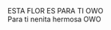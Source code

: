 <!DOCTYPE html>
<html lang="es">
<head>
    <meta charset="UTF-8">
    <meta http-equiv="X-UA-Compatible" content="IE=edge">
    <meta name="viewport" content="width=device-width, initial-scale=1.0">
    <link rel="Stylesheet" href="style.css">
    <title>Flower</title>
</head>
<body>

<div class="flower">
    <div class="text-above">ESTA FLOR ES PARA TI OWO</div>
    <div class="mid">
    </div>
    <div class="Petal1 p1">
    </div>
    <div class="Petal1 p2">
    </div>
    <div class="Petal1 p3">
    </div>
    <div class="Petal1 p4">
    </div>
    <div class="Petal2 p1">
    </div>
    <div class="Petal2 p2">
    </div>
    <div class="Petal2 p3">
    </div>
    <div class="Petal2 p4">
    </div>
    <div class="Petal3 p1">
    </div>
    <div class="Petal3 p2">
    </div>
    <div class="Petal3 p3">
    </div>
    <div class="Petal3 p4">
    </div>
    <div class="text-below">Para ti nenita hermosa OWO </div>
  </div>
</body>
</html>
